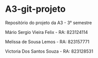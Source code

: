 # A3-git-projeto
Repositório do projeto da A3 - 3° semestre 

Mário Sergio Vieira Felix - RA: 823124114 

Melissa de Sousa Lemos - RA: 823157771 

Victoria Dos Santos Souza -  RA: 823128531
